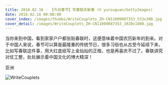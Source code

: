 ```yaml
---
title: 2018.02.16 - 【今日春节】写春联庆新春 (© yurouguan/GettyImages)
date: 2018.02.16 00:00:00
cover_index: /images/thumbs/WriteCouplets_ZH-CN11009087353_533x300.jpg
cover_detail: /images/WriteCouplets_ZH-CN11009087353_1920x1080.jpg
---
```


当你来到中国，看到家家户户都张贴春联时，这便意味着中国农历新年的到来。对于中国人来说，春节可以算是最隆重的传统节日，很多习俗也从古至今延续下来，比如写春联这件事，用大红底纸写上金灿灿的正楷，也是再喜庆不过了。春联讲究对仗工整，处处展示着中国文化的博大精深！

亚洲

![WriteCouplets](/images/WriteCouplets_ZH-CN11009087353_1920x1080.jpg)
